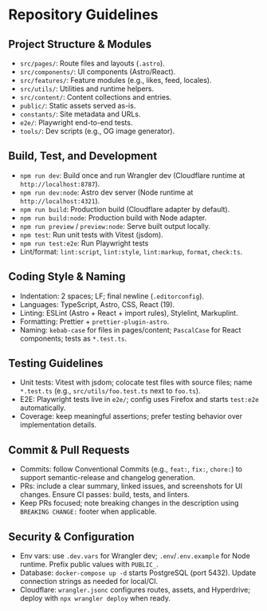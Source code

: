 # Repository Guidelines

## Project Structure & Modules

- `src/pages/`: Route files and layouts (`.astro`).
- `src/components/`: UI components (Astro/React).
- `src/features/`: Feature modules (e.g., likes, feed, locales).
- `src/utils/`: Utilities and runtime helpers.
- `src/content/`: Content collections and entries.
- `public/`: Static assets served as-is.
- `constants/`: Site metadata and URLs.
- `e2e/`: Playwright end-to-end tests.
- `tools/`: Dev scripts (e.g., OG image generator).

## Build, Test, and Development

- `npm run dev`: Build once and run Wrangler dev (Cloudflare runtime at `http://localhost:8787`).
- `npm run dev:node`: Astro dev server (Node runtime at `http://localhost:4321`).
- `npm run build`: Production build (Cloudflare adapter by default).
- `npm run build:node`: Production build with Node adapter.
- `npm run preview` / `preview:node`: Serve built output locally.
- `npm test`: Run unit tests with Vitest (jsdom).
- `npm run test:e2e`: Run Playwright tests
- Lint/format: `lint:script`, `lint:style`, `lint:markup`, `format`, `check:ts`.

## Coding Style & Naming

- Indentation: 2 spaces; LF; final newline (`.editorconfig`).
- Languages: TypeScript, Astro, CSS, React (19).
- Linting: ESLint (Astro + React + import rules), Stylelint, Markuplint.
- Formatting: Prettier + `prettier-plugin-astro`.
- Naming: `kebab-case` for files in pages/content; `PascalCase` for React components; tests as `*.test.ts`.

## Testing Guidelines

- Unit tests: Vitest with jsdom; colocate test files with source files; name `*.test.ts` (e.g., `src/utils/foo.test.ts` next to `foo.ts`).
- E2E: Playwright tests live in `e2e/`; config uses Firefox and starts `test:e2e` automatically.
- Coverage: keep meaningful assertions; prefer testing behavior over implementation details.

## Commit & Pull Requests

- Commits: follow Conventional Commits (e.g., `feat:`, `fix:`, `chore:`) to support semantic-release and changelog generation.
- PRs: include a clear summary, linked issues, and screenshots for UI changes. Ensure CI passes: build, tests, and linters.
- Keep PRs focused; note breaking changes in the description using `BREAKING CHANGE:` footer when applicable.

## Security & Configuration

- Env vars: use `.dev.vars` for Wrangler dev; `.env`/`.env.example` for Node runtime. Prefix public values with `PUBLIC_`.
- Database: `docker-compose up -d` starts PostgreSQL (port 5432). Update connection strings as needed for local/CI.
- Cloudflare: `wrangler.jsonc` configures routes, assets, and Hyperdrive; deploy with `npx wrangler deploy` when ready.
